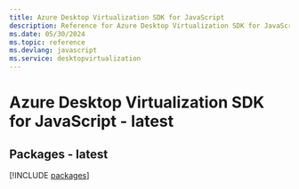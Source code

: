 ```yaml
---
title: Azure Desktop Virtualization SDK for JavaScript
description: Reference for Azure Desktop Virtualization SDK for JavaScript
ms.date: 05/30/2024
ms.topic: reference
ms.devlang: javascript
ms.service: desktopvirtualization
---
```

# Azure Desktop Virtualization SDK for JavaScript - latest
## Packages - latest
[!INCLUDE [packages](desktop-virtualization-index.md)]